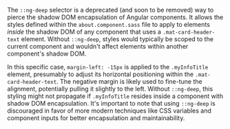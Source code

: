 The `::ng-deep` selector is a deprecated (and soon to be removed) way to pierce the shadow DOM encapsulation of Angular components.  It allows the styles defined within the `about.component.sass` file to apply to elements *inside* the shadow DOM of any component that uses a `.mat-card-header-text` element. Without `::ng-deep`, styles would typically be scoped to the current component and wouldn't affect elements within another component's shadow DOM.

In this specific case, `margin-left: -15px` is applied to the `.myInfoTitle` element, presumably to adjust its horizontal positioning within the `.mat-card-header-text`.  The negative margin is likely used to fine-tune the alignment, potentially pulling it slightly to the left.  Without `::ng-deep`, this styling might not propagate if `.myInfoTitle` resides inside a component with shadow DOM encapsulation. It's important to note that using `::ng-deep` is discouraged in favor of more modern techniques like CSS variables and component inputs for better encapsulation and maintainability.